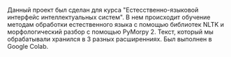 Данный проект был сделан для курса "Естесственно-языковой интерфейс интеллектуальных систем". В нем происходит обучение методам обработки естественного языка с помощью библиотек NLTK и морфологический разбор с помощью PyMorpy 2. Текст, который мы обрабатывали хранился в 3 разных расширенниях. Был выполнен в Google Colab.
